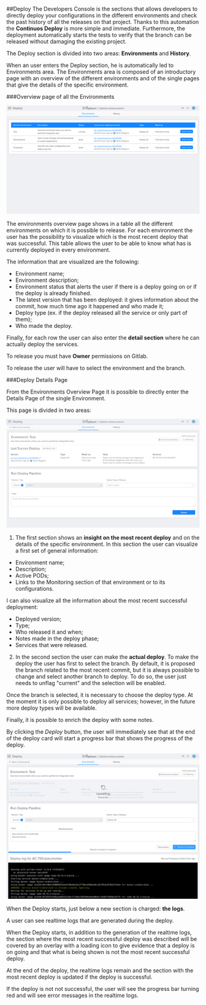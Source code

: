 ##Deploy
The Developers Console is the sections that allows developers to directly deploy your configurations in the different environments and check the past history of all the releases on that project.
Thanks to this automation the **Continuos Deploy** is more simple and immediate.
Furthermore, the deployment automatically starts the tests to verify that the branch can be released without damaging the existing project.

The Deploy section is divided into two areas: **Environments** and **History**.

When an user enters the Deploy section, he is automatically led to Environments area.
The Environments area is composed of an introductory page with an overview of the different environments and of the single pages that give the details of the specific environment.

###Overview page of all the Environments

![](img/environments-overview-page.png)

The environments overview page shows in a table all the different environments on which it is possible to release. For each environment the user has the possibility to visualize which is the most recent deploy that was successful. This table allows the user to be able to know what has is currently deployed in every environment.

The information that are visualized are the following:
* Environment name;
* Environment description;
* Environment status that alerts the user if there is a deploy going on or if the deploy is already finished.
* The latest version that has been deployed: it gives information about the commit, how much time ago it happened and who made it;
* Deploy type (ex. if the deploy released all the service or only part of them);
* Who made the deploy.

Finally, for each row the user can also enter the **detail section** where he can actually deploy the services.

To release you must have **Owner** permissions on Gitlab.

To release the user will have to select the environment and the branch.

###Deploy Details Page

From the Environments Overview Page it is possible to directly enter the Details Page of the single Environment.

This page is divided in two areas:

![](img/environments-deploy-detail.png)

 1. The first section shows an **insight on the most recent deploy** and on the details of the specific environment.
 In this section the user can visualize a first set of general information:

  * Environment name;
  * Description;
  * Active PODs;
  * Links to the Monitoring section of that environment or to its configurations.

 I can also visualize all the information about the most recent successful deployment:

  * Deployed version;
  * Type;
  * Who released it and when;
  * Notes made in the deploy phase;
  * Services that were released.

 2. In the second section the user can make the **actual deploy**. To make the deploy the user has first to select the branch. By default, it is proposed the branch related to the most recent commit, but it is always possible to change and select another branch to deploy. To do so, the user just needs to unflag "current" and the selection will be enabled.

 Once the branch is selected, it is necessary to choose the deploy type. At the moment it is only possible to deploy all services; however, in the future more deploy types will be available.

 Finally, it is possible to enrich the deploy with some notes.

 By clicking the *Deploy* button, the user will immediately see that at the end of the deploy card will start a progress bar that shows the progress of the deploy.

![](img/deploy.png)

When the Deploy starts, just below a new section is charged: **the logs**.

A user can see realtime logs that are generated during the deploy.

When the Deploy starts, in addition to the generation of the realtime logs, the section where the most recent successful deploy was described will be covered by an overlay with a loading icon to give evidence that a deploy is on going and that what is being shown is not the most recent successful deploy.

At the end of the deploy, the realtime logs remain and the section with the most recent deploy is updated if the deploy is successful.

If the deploy is not not successful, the user will see the progress bar turning red and will see error messages in the realtime logs.
